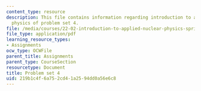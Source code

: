 ```yaml
---
content_type: resource
description: This file contains information regarding introduction to applied nuclear
  physics of problem set 4.
file: /media/courses/22-02-introduction-to-applied-nuclear-physics-spring-2012/219b1c4f6a752cd41a2594dd0a56e6c8_MIT22_02S12_pset4.pdf
file_type: application/pdf
learning_resource_types:
- Assignments
ocw_type: OCWFile
parent_title: Assignments
parent_type: CourseSection
resourcetype: Document
title: Problem set 4
uid: 219b1c4f-6a75-2cd4-1a25-94dd0a56e6c8
---
```

